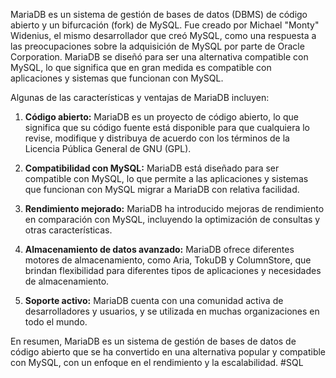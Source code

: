 MariaDB es un sistema de gestión de bases de datos (DBMS) de código abierto y un bifurcación (fork) de MySQL. Fue creado por Michael "Monty" Widenius, el mismo desarrollador que creó MySQL, como una respuesta a las preocupaciones sobre la adquisición de MySQL por parte de Oracle Corporation. MariaDB se diseñó para ser una alternativa compatible con MySQL, lo que significa que en gran medida es compatible con aplicaciones y sistemas que funcionan con MySQL.

Algunas de las características y ventajas de MariaDB incluyen:

1. **Código abierto:** MariaDB es un proyecto de código abierto, lo que significa que su código fuente está disponible para que cualquiera lo revise, modifique y distribuya de acuerdo con los términos de la Licencia Pública General de GNU (GPL).

2. **Compatibilidad con MySQL:** MariaDB está diseñado para ser compatible con MySQL, lo que permite a las aplicaciones y sistemas que funcionan con MySQL migrar a MariaDB con relativa facilidad.

3. **Rendimiento mejorado:** MariaDB ha introducido mejoras de rendimiento en comparación con MySQL, incluyendo la optimización de consultas y otras características.

4. **Almacenamiento de datos avanzado:** MariaDB ofrece diferentes motores de almacenamiento, como Aria, TokuDB y ColumnStore, que brindan flexibilidad para diferentes tipos de aplicaciones y necesidades de almacenamiento.

5. **Soporte activo:** MariaDB cuenta con una comunidad activa de desarrolladores y usuarios, y se utilizada en muchas organizaciones en todo el mundo.

En resumen, MariaDB es un sistema de gestión de bases de datos de código abierto que se ha convertido en una alternativa popular y compatible con MySQL, con un enfoque en el rendimiento y la escalabilidad.
#SQL
